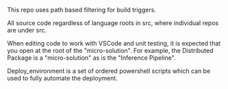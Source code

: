 This repo uses path based filtering for build triggers.  

All source code regardless of language roots in src, where individual repos are under src.

When editing code to work with VSCode and unit testing, it is expected that you open at the root of the "micro-solution".  For example, the Distributed Package is a "micro-solution" as is the "Inference Pipeline". 

Deploy_environment is a set of ordered powershell scripts which can be used to fully automate the deployment.